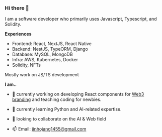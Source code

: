 ### Hi there 👋

I am a software developer who primarily uses Javascript, Typescript, and Solidity.

**Experiences**
- Frontend: React, NextJS, React Native
- Backend: NestJS, TypeORM, Django
- Database: MySQL, MongoDB
- Infra: AWS, Kubernetes, Docker
- Solidity, NFTs

Mostly work on JS/TS development

**I am..**

- 🔭 currently working on developing React components for [Web3 branding](https://github.com/acid-info/lsd) and teaching coding for newbies.

- 🌱 currently learning Python and AI-related expertise.

- 👯 looking to collaborate on the AI & Web field

- 📫 Email: jinhojang1455@gmail.com
